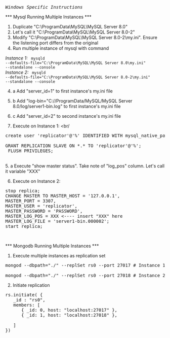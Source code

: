 <pre><i>Windows Specific Instructions </i></pre>

*** Mysql Running Multiple Instances ***
1. Duplicate "C:\ProgramData\MySQL\MySQL Server 8.0"
2. Let's call it "C:\ProgramData\MySQL\MySQL Server 8.0-2"
3. Modify "C:\ProgramData\MySQL\MySQL Server 8.0-2\my.ini". Ensure the listening port differs from the original
4. Run multiple instance of mysql with command 

<i>Instance 1:</i>
<code>
mysqld --defaults-file="C:\ProgramData\MySQL\MySQL Server 8.0\my.ini" --standalone --console
</code>
<br/>
<i>Instance 2:</i>
<code>
mysqld --defaults-file="C:\ProgramData\MySQL\MySQL Server 8.0-2\my.ini" --standalone --console
</code>
<br/>

4. a Add "server_id=1" to first instance's my.ini file
4. b Add "log-bin="C://ProgramData/MySQL/MySQL Server 8.0/log/server1-bin.log" to first instance's my.ini file
4. c Add "server_id=2" to second instance's my.ini file


5. Execute on Instance 1:
<br/
<pre>
create user 'replicator'@'%' IDENTIFIED WITH mysql_native_password BY 'PASSWORD';

GRANT REPLICATION SLAVE ON *.* TO 'replicator'@'%';
 FLUSH PRIVILEGES;
</pre>
<br/>
5. a Execute "show master status". Take note of "log_pos" column. Let's call it variable "XXX"

6. Execute on Instance 2:

<pre>
stop replica;
CHANGE MASTER TO MASTER_HOST = '127.0.0.1', 
MASTER_PORT = 3307,
MASTER_USER = 'replicator', 
MASTER_PASSWORD = 'PASSWORD', 
MASTER_LOG_POS = XXX <---- insert "XXX" here
MASTER_LOG_FILE = 'server1-bin.000002';
start replica;
</pre>
<br/>

*** Mongodb Running Multiple Instances ***
1. Execute multiple instances as replication set

<pre>
mongod --dbpath="./" --replSet rs0 --port 27017 # Instance 1

mongod --dbpath="./" --replSet rs0 --port 27018 # Instance 2
</pre>

2. Initiate replication

<pre>
rs.initiate( {
   _id : "rs0",
   members: [
      { _id: 0, host: "localhost:27017" },
      { _id: 1, host: "localhost:27018" },

   ]
})
</pre>